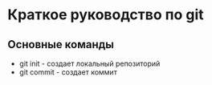 # Краткое руководство по git
## Основные команды
* git init - создает локальный репозиторий
* git commit - создает коммит 